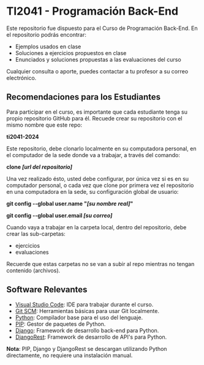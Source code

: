 # TI2041 - Programación Back-End
Este repositorio fue dispuesto para el Curso de Programación Back-End. En el repositorio podrás encontrar: 
- Ejemplos usados en clase
- Soluciones a ejercicios propuestos en clase
- Enunciados y soluciones propuestas a las evaluaciones del curso

Cualquier consulta o aporte, puedes contactar a tu profesor a su correo electrónico.

## Recomendaciones para los Estudiantes
Para participar en el curso, es importante que cada estudiante tenga su propio repositorio GitHub para él. Recuede crear su repositorio con el mismo nombre que este repo: 

**ti2041-2024**

Este repositorio, debe clonarlo localmente en su computadora personal, en el computador de la sede donde va a trabajar, a través del comando: 

**clone *[url del repositorio]***

Una vez realizado ésto, usted debe configurar, por única vez si es en su computador personal, o cada vez que clone por primera vez el repositorio en una computadora en la sede, su configuración global de usuario: 

**git config --global user.name "*[su nombre real]*"**

**git config --global user.email *[su correo]***

Cuando vaya a trabajar en la carpeta local, dentro del repositorio, debe crear las sub-carpetas: 
- ejercicios
- evaluaciones

Recuerde que estas carpetas no se van a subir al repo mientras no tengan contenido (archivos).

## Software Relevantes
- [Visual Studio Code](https://code.visualstudio.com/download): IDE para trabajar durante el curso.
- [Git SCM](https://git-scm.com/downloads): Herramientas básicas para usar Git localmente.
- [Python](https://www.python.org/downloads/): Compilador base para el uso del lenguaje.
- [PIP](https://pypi.org/project/pip/): Gestor de paquetes de Python.
- [Django](https://www.djangoproject.com/): Framework de desarrollo back-end para Python.
- [DjangoRest](https://www.django-rest-framework.org/): Framework de desarrollo de API's para Python.

**Nota**: PIP, Django y DjangoRest se descargan utilizando Python directamente, no requiere una instalación manual.